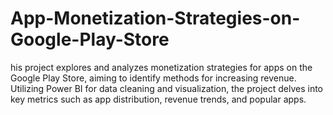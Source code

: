 # App-Monetization-Strategies-on-Google-Play-Store
his project explores and analyzes monetization strategies for apps on the Google Play Store, aiming to identify methods for increasing revenue. Utilizing Power BI for data cleaning and visualization, the project delves into key metrics such as app distribution, revenue trends, and popular apps. 
